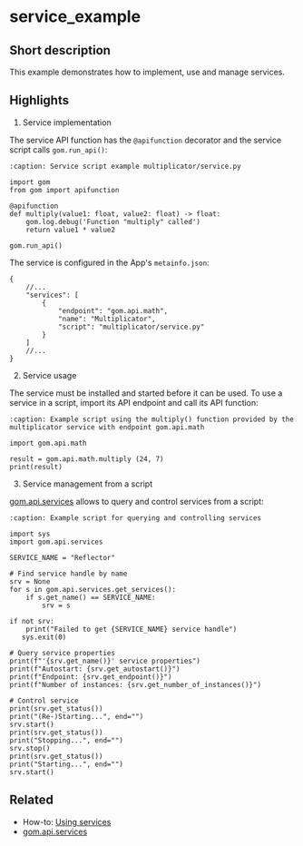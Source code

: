 # service_example

## Short description

This example demonstrates how to implement, use and manage services.

## Highlights

1. Service implementation

The service API function has the `@apifunction` decorator and the service script calls `gom.run_api()`:

```{code-block} python
:caption: Service script example multiplicator/service.py

import gom
from gom import apifunction

@apifunction
def multiply(value1: float, value2: float) -> float:
	gom.log.debug('Function "multiply" called')
	return value1 * value2
	
gom.run_api()
```

The service is configured in the App's `metainfo.json`:

```{code-block} json
{
    //...
    "services": [
        {
            "endpoint": "gom.api.math",
            "name": "Multiplicator",
            "script": "multiplicator/service.py"
        }
    ]
    //...
}
```

2. Service usage

The service must be installed and started before it can be used. To use a service in a script, import its API endpoint and call its API function:

```{code-block} python
:caption: Example script using the multiply() function provided by the multiplicator service with endpoint gom.api.math

import gom.api.math

result = gom.api.math.multiply (24, 7)
print(result)
```

3. Service management from a script

[gom.api.services](https://zeissiqs.github.io/zeiss-inspect-addon-api/2025/python_api/python_api.html#gom-api-services) allows to query and control services from a script:

```{code-block} python
:caption: Example script for querying and controlling services

import sys
import gom.api.services

SERVICE_NAME = "Reflector"

# Find service handle by name
srv = None
for s in gom.api.services.get_services():
	if s.get_name() == SERVICE_NAME:
		srv = s

if not srv:
	print("Failed to get {SERVICE_NAME} service handle")
   sys.exit(0)

# Query service properties
print(f"'{srv.get_name()}' service properties")
print(f"Autostart: {srv.get_autostart()}")
print(f"Endpoint: {srv.get_endpoint()}")
print(f"Number of instances: {srv.get_number_of_instances()}")

# Control service
print(srv.get_status())
print("(Re-)Starting...", end="")
srv.start()
print(srv.get_status())
print("Stopping...", end="")
srv.stop()
print(srv.get_status())
print("Starting...", end="")
srv.start()
```

## Related

* How-to: [Using services](https://zeissiqs.github.io/zeiss-inspect-addon-api/2025/howtos/using_services/using_services.md)
* [gom.api.services](https://zeissiqs.github.io/zeiss-inspect-addon-api/2025/python_api/python_api.html#gom-api-services)